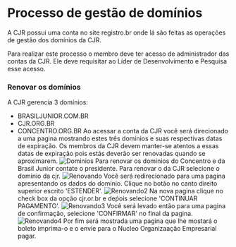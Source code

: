 # Processo de gestão de domínios

A CJR possui uma conta no site registro.br onde lá são feitas as operações
de gestão dos domínios da CJR.

Para realizar este processo o membro deve ter acesso de administrador das contas da CJR. Ele deve requisitar ao Líder de Desenvolvimento e Pesquisa esse acesso.

### Renovar os domínios
A CJR gerencia 3 domínios:
- BRASILJUNIOR.COM.BR
- CJR.ORG.BR
- CONCENTRO.ORG.BR
Ao acessar a conta da CJR você será direcionado a uma pagina mostrando estes três domínios e suas
respectivas datas de expiração.
Os membros da CJR devem manter-se atentos a essas datas de expiração pois estás deverão ser
renovadas quando se aproximarem.
![Dominios](../img/ndp/processo_de_gestão_de_dominios/dominios.png)
Para renovar os dominios do Concentro e da Brasil Junior contate o presidente.
Para renovar o da CJR selecione o dominio da cjr.
![Renovando](../img/ndp/processo_de_gestão_de_dominios/renovando.png)
Você será redirecionado para uma pagina apresentando os dados do domínio.
Clique no botão no canto direito superior escrito 'ESTENDER'.
![Renovando2](../img/ndp/processo_de_gestão_de_dominios/renovando2.png)
Na nova pagina clique no check box da opção cjr.or.br e deṕois selecione
'CONTINUAR PAGAMENTO'.
![Renovando3](../img/ndp/processo_de_gestão_de_dominios/renovando3.png)
Você será levado então para uma pagina de confirmação, selecione 'CONFIRMAR'
no final da pagina.
![Renovando4](../img/ndp/processo_de_gestão_de_dominios/renovando4.png)
Por fim será mostrada uma pagina que lhe mostará o boleto imprima-o 
e o envie para o Nucleo Organizaação Empresarial pagar.